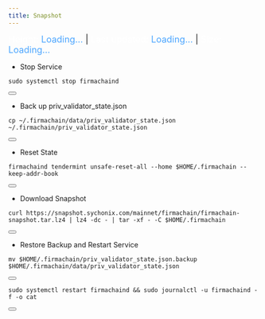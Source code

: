 ```yaml
---
title: Snapshot
---
```


<!-- Note: Change nodename, Binary, and $HOME/.binary -->

<style>
  .snapshot-info {
    font-size: 18px;
    margin-bottom: 15px;
  }
  .snapshot-info .label {
    color: #ffffff;
  }
  .snapshot-info .value {
    color: #4da6ff;
  }
</style>


<script>
  async function fetchSnapshotInfo() {
    try {
      const response = await fetch('https://snapshot.sychonix.com/mainnet/firmachain/log.json');
      const data = await response.json();
      const snapshotInfo = data.snapshot_info;

      document.getElementById('height').textContent = snapshotInfo.block_height;
      document.getElementById('size').textContent = snapshotInfo.size;

      const createdAt = new Date(snapshotInfo.created_at);
      const now = new Date();
      const timeDiffMs = now - createdAt;

      // Konversi selisih waktu ke jam dan menit
      const minutesAgo = Math.floor(timeDiffMs / (1000 * 60));
      const hours = Math.floor(minutesAgo / 60);
      const minutes = minutesAgo % 60;

      if (hours > 0) {
        document.getElementById('last-updated').textContent = `${hours} hours ${minutes} minutes ago`;
      } else {
        document.getElementById('last-updated').textContent = `${minutes} minutes ago`;
      }
    } catch (error) {
      console.error('Error fetching snapshot info:', error);
    }
  }

  fetchSnapshotInfo();
</script>

<div class="snapshot-info">
  <span class="label">Height:</span> <span class="value" id="height">Loading...</span> |
  <span class="label">Last updated:</span> <span class="value" id="last-updated">Loading...</span> |
  <span class="label">Size:</span> <span class="value" id="size">Loading...</span>
</div>

- Stop Service

<div class="code-block-wrapper">
  <pre><code>sudo systemctl stop firmachaind</code></pre>
  <button class="copy-btn"><i class="fas fa-copy"></i></button>
</div>

- Back up priv_validator_state.json

<div class="code-block-wrapper">
  <pre><code>cp ~/.firmachain/data/priv_validator_state.json  ~/.firmachain/priv_validator_state.json</code></pre>
  <button class="copy-btn"><i class="fas fa-copy"></i></button>
</div>

- Reset State

<div class="code-block-wrapper">
  <pre><code>firmachaind tendermint unsafe-reset-all --home $HOME/.firmachain --keep-addr-book</code></pre>
  <button class="copy-btn"><i class="fas fa-copy"></i></button>
</div>

- Download Snapshot

<div class="code-block-wrapper">
  <pre><code>curl https://snapshot.sychonix.com/mainnet/firmachain/firmachain-snapshot.tar.lz4 | lz4 -dc - | tar -xf - -C $HOME/.firmachain</code></pre>
  <button class="copy-btn"><i class="fas fa-copy"></i></button>
</div>

- Restore Backup and Restart Service

<div class="code-block-wrapper">
  <pre><code>mv $HOME/.firmachain/priv_validator_state.json.backup $HOME/.firmachain/data/priv_validator_state.json</code></pre>
  <button class="copy-btn"><i class="fas fa-copy"></i></button>
</div>



<div class="code-block-wrapper">
  <pre><code>sudo systemctl restart firmachaind && sudo journalctl -u firmachaind -f -o cat</code></pre>
  <button class="copy-btn"><i class="fas fa-copy"></i></button>
</div>
